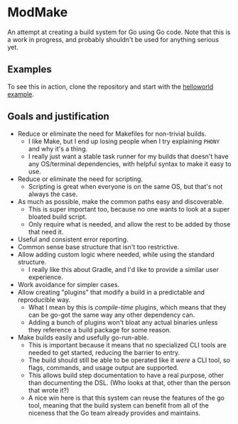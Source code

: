 # ModMake

An attempt at creating a build system for Go using Go code.
Note that this is a work in progress, and probably shouldn't be used for anything serious yet.

## Examples

To see this in action, clone the repository and start with the [helloworld example](example/helloworld/README.md).

## Goals and justification

* Reduce or eliminate the need for Makefiles for non-trivial builds.
  * I like Make, but I end up losing people when I try explaining `PHONY` and why it's a thing.
  * I really just want a stable task runner for my builds that doesn't have any OS/terminal dependencies, with helpful syntax to make it easy to use.
* Reduce or eliminate the need for scripting.
  * Scripting is great when everyone is on the same OS, but that's not always the case.
* As much as possible, make the common paths easy and discoverable.
  * This is super important too, because no one wants to look at a super bloated build script.
  * Only require what is needed, and allow the rest to be added by those that need it.
* Useful and consistent error reporting.
* Common sense base structure that isn't too restrictive.
* Allow adding custom logic where needed, while using the standard structure.
  * I really like this about Gradle, and I'd like to provide a similar user experience.
* Work avoidance for simpler cases.
* Allow creating "plugins" that modify a build in a predictable and reproducible way.
  * What I mean by this is *compile-time* plugins, which means that they can be go-got the same way any other dependency can.
  * Adding a bunch of plugins won't bloat any actual binaries unless they reference a build package for some reason.
* Make builds easily and usefully go-run-able.
  * This is important because it means that no specialized CLI tools are needed to get started, reducing the barrier to entry.
  * The build should still be able to be operated like it *were* a CLI tool, so flags, commands, and usage output are supported.
  * This allows build step documentation to have a real purpose, other than documenting the DSL. (Who looks at that, other than the person that wrote it?)
  * A nice win here is that this system can reuse the features of the go tool, meaning that the build system can benefit from all of the niceness that the Go team already provides and maintains.

